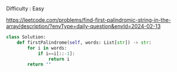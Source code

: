 Difficulty : Easy 

https://leetcode.com/problems/find-first-palindromic-string-in-the-array/description/?envType=daily-question&envId=2024-02-13 

```python
class Solution:
    def firstPalindrome(self, words: List[str]) -> str:
        for i in words:
            if i==i[::-1]:
                return i
        return ""
```
